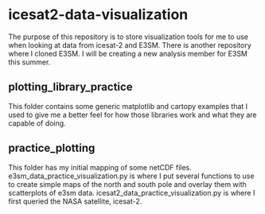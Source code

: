 ﻿# icesat2-data-visualization
The purpose of this repository is to store visualization tools for me to use when looking at data from icesat-2 and E3SM. There is another repository where I cloned E3SM. I will be creating a new analysis member for E3SM this summer.

## plotting_library_practice
This folder contains some generic matplotlib and cartopy examples that I used to give me a better feel for how those libraries work and what they are capable of doing.

## practice_plotting
This folder has my initial mapping of some netCDF files. e3sm_data_practice_visualization.py is where I put several functions to use to create simple maps of the north and south pole and overlay them with scatterplots of e3sm data. icesat2_data_practice_visualization.py is where I first queried the NASA satellite, icesat-2.
